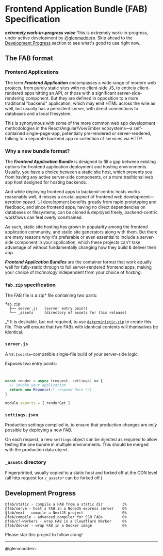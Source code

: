 # Frontend Application Bundle (FAB) Specification

***extremely work-in-progress voice*** This is extremely work-in-progress, under active development by [@glenmaddern](https://twitter.com/glenmaddern). Skip ahead to the [Development Progress](#development-progress) section to see what's good to use right now.

## The FAB format

### Frontend Applications

The term _**Frontend Application**_ encompasses a wide range of modern web projects, from purely static sites with no client-side JS, to entirely client-rendered apps hitting an API, or those with a significant server-side-rendering component. But they are defined in opposition to a more traditional "backend" application, which may emit HTML across the wire as well, but usually has a persistent server, with direct connections to databases and a local filesystem.

This is synonymous with some of the more common web app development methodologies in the React/Angular/Vue/Ember ecosystems—a self-contained single-page-app, potentially pre-rendered or server-rendered, talking to a separate backend app or collection of services via HTTP.

### Why a new bundle format?

The _**Frontend Application Bundle**_ is designed to fill a gap between existing options for frontend application deployment and hosting environments. Usually, you have a choice between a static site host, which prevents you from having any active server-side components, or a more traditional web app host designed for hosting backends.

And while deploying frontend apps to backend-centric hosts works reasonably well, it misses a crucial aspect of frontend web development—_iteration speed_. UI development benefits greatly from rapid prototyping and feedback, and since frontend apps, having no direct dependencies on databases or filesystems, can be cloned & deployed freely, backend-centric workflows can feel overly constrained.

As such, static site hosting has grown in popularity among the frontend application community, and static site generators along with them. But there are many reasons why it's preferable or even essential to include a server-side component in your application, which these projects can't take advantage of without fundamentally changing how they build & deliver their app.

_**Frontend Application Bundles**_ are the container format that work equally well for fully-static through to full server-rendered frontend apps, making your choice of _technology_ independent from your choice of _hosting_.

### `fab.zip` specification

The FAB file is a zip* file containing two parts:

```
fab.zip
  ├── server.js   (server entry point)
  └── _assets     (directory of assets for this release)
```

_* It is desirable, but not required, to use [`deterministic-zip`](https://npm.im/deterministic-zip) to create this file. This will ensure that two FABs with identical contents will themselves be identical. 

### `server.js`

A `V8:Isolate`-compatible single-file build of your server-side logic.

Exposes two entry points:

```js


const render = async (request, settings) => {
  // invoke your application
  return new Reponse(/* respond here */)
}

module.exports = { renderGet }
```

### `settings.json`

Production settings compiled in, to ensure that production changes are _only_ possible by deploying a new FAB.

On each request, a new `settings` object can be injected as required to allow testing the one bundle in multiple environments. This should be merged with the production data object.

### `_assets` directory

Fingerprinted, usually copied to a static host and forked off at the CDN level (all http request for `/_assets*` can be forked off.)

## Development Progress

```
@fab/static - compile a FAB from a static dir         3%
@fab/serve - host a FAB in a NodeJS express server    0%
@fab/next - compile a NextJS project                  0%
@fab/compile - advanced compiler for SSR FABs         0%
@fab/cf-workers - wrap FAB in a Cloudflare Worker     0%
@fab/docker - wrap FAB in a Docker image              0%
```

Please star this project to follow along!

---

@glenmaddern.